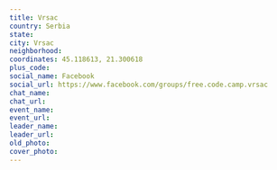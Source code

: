 ```yaml
---
title: Vrsac
country: Serbia
state: 
city: Vrsac
neighborhood: 
coordinates: 45.118613, 21.300618
plus_code:
social_name: Facebook
social_url: https://www.facebook.com/groups/free.code.camp.vrsac
chat_name:
chat_url:
event_name:
event_url:
leader_name:
leader_url:
old_photo: 
cover_photo:
---
```

